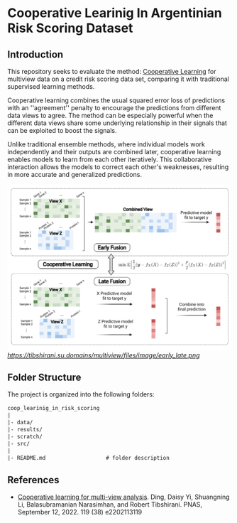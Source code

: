 # Cooperative Learinig In Argentinian Risk Scoring Dataset


Introduction
--------
This repository seeks to evaluate the method: [Cooperative Learning] for multiview data on a credit risk scoring data set, comparing it with traditional supervised learning methods.

Cooperative learning combines the usual squared error loss of predictions with an ''agreement'' penalty to encourage the predictions from different data views to agree. The method can be especially powerful when the different data views share some underlying relationship in their signals that can be exploited to boost the signals.

Unlike traditional ensemble methods, where individual models work independently and their outputs are combined later, cooperative learning enables models to learn from each other iteratively. This collaborative interaction allows the models to correct each other's weaknesses, resulting in more accurate and generalized predictions.




![Figure01](results/figures/early_late.png)
*https://tibshirani.su.domains/multiview/files/image/early_late.png*


Folder Structure
--------
The project is organized into the following folders:

    coop_learinig_in_risk_scoring
    |
    |- data/    
    |- results/
    |- scratch/
    |- src/   
    |
    |- README.md                   # folder description
    
    
References
--------
- [Cooperative learning for multi-view analysis](https://arxiv.org/abs/2112.12337). Ding, Daisy Yi, Shuangning Li, Balasubramanian Narasimhan, and Robert Tibshirani. PNAS, September 12, 2022. 119 (38) e2202113119

[Cooperative Learning]: https://tibshirani.su.domains/multiview/CoopLearning.html


